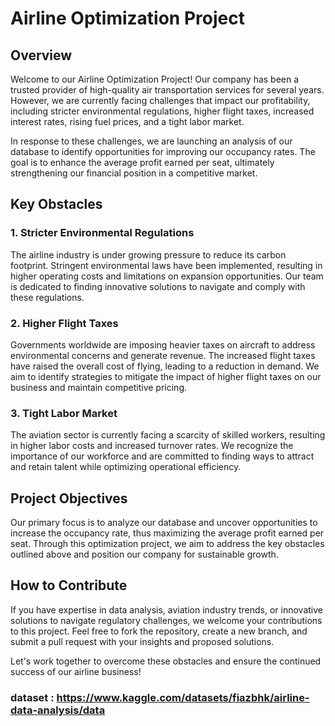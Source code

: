 # Airline Optimization Project

## Overview

Welcome to our Airline Optimization Project! Our company has been a trusted provider of high-quality air transportation services for several years. However, we are currently facing challenges that impact our profitability, including stricter environmental regulations, higher flight taxes, increased interest rates, rising fuel prices, and a tight labor market.

In response to these challenges, we are launching an analysis of our database to identify opportunities for improving our occupancy rates. The goal is to enhance the average profit earned per seat, ultimately strengthening our financial position in a competitive market.

## Key Obstacles

### 1. Stricter Environmental Regulations

The airline industry is under growing pressure to reduce its carbon footprint. Stringent environmental laws have been implemented, resulting in higher operating costs and limitations on expansion opportunities. Our team is dedicated to finding innovative solutions to navigate and comply with these regulations.

### 2. Higher Flight Taxes

Governments worldwide are imposing heavier taxes on aircraft to address environmental concerns and generate revenue. The increased flight taxes have raised the overall cost of flying, leading to a reduction in demand. We aim to identify strategies to mitigate the impact of higher flight taxes on our business and maintain competitive pricing.

### 3. Tight Labor Market

The aviation sector is currently facing a scarcity of skilled workers, resulting in higher labor costs and increased turnover rates. We recognize the importance of our workforce and are committed to finding ways to attract and retain talent while optimizing operational efficiency.

## Project Objectives

Our primary focus is to analyze our database and uncover opportunities to increase the occupancy rate, thus maximizing the average profit earned per seat. Through this optimization project, we aim to address the key obstacles outlined above and position our company for sustainable growth.

## How to Contribute

If you have expertise in data analysis, aviation industry trends, or innovative solutions to navigate regulatory challenges, we welcome your contributions to this project. Feel free to fork the repository, create a new branch, and submit a pull request with your insights and proposed solutions.

Let's work together to overcome these obstacles and ensure the continued success of our airline business!

### dataset : https://www.kaggle.com/datasets/fiazbhk/airline-data-analysis/data
